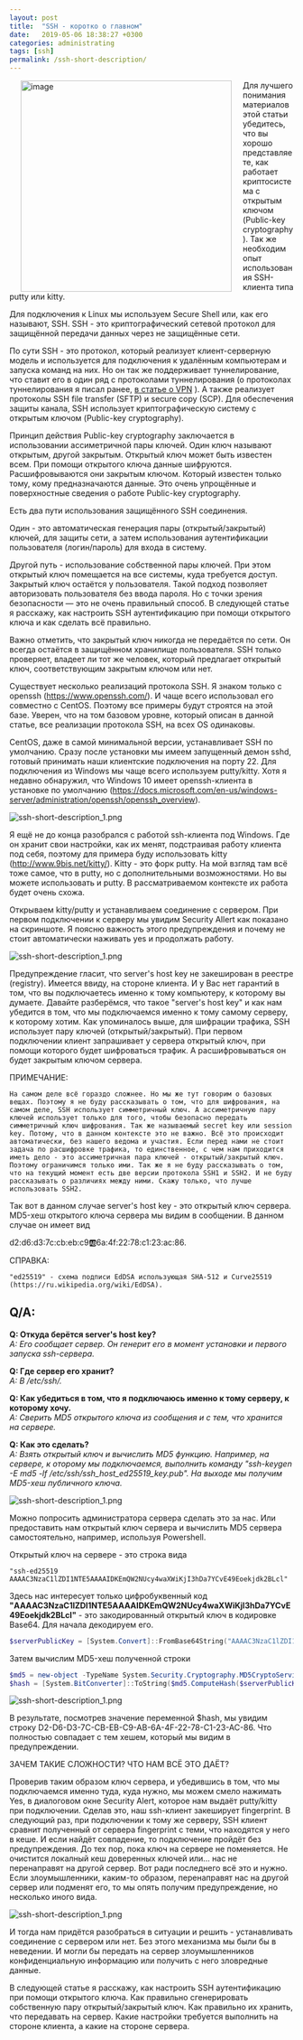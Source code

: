 ```yaml
---
layout: post
title:  "SSH - коротко о главном"
date:   2019-05-06 18:38:27 +0300
categories: administrating
tags: [ssh]
permalink: /ssh-short-description/
---
```


<img style="float: left;" src="/assets/img/ssh-short-description_0.png" alt="image" width="374" high="207" hspace="20" />
Для лучшего понимания материалов этой статьи убедитесь, что вы хорошо представляете, как работает криптосистема с открытым ключом (Public-key cryptography). Так же необходим опыт использования SSH-клиента типа putty или kitty.


Для подключения к Linux мы используем Secure Shell или, как его называют, SSH. SSH - это криптографический сетевой протокол для защищённой передачи данных через не защищённые сети.  

По сути SSH - это протокол, который реализует клиент-серверную модель и используется для подключения к удалённым компьютерам и запуска команд на них. Но он так же поддерживает туннелирование, что ставит его в один ряд с протоколами туннелирования (о протоколах туннелирования я писал ранее, [в статье о VPN](http://www.danshin.ms/2019/04/vpn.html) ). А также реализует протоколы SSH file transfer (SFTP) и secure copy (SCP). Для обеспечения защиты канала, SSH использует криптографическую систему с открытым ключом (Public-key cryptography).

Принцип действия Public-key cryptography заключается в использовании ассиметричной пары ключей. Один ключ называют открытым, другой закрытым. Открытый ключ может быть известен всем. При помощи открытого ключа данные шифруются. Расшифровываются они закрытым ключом. Который известен только тому, кому предназначаются данные. Это очень упрощённые и поверхностные сведения о работе Public-key cryptography.

Есть два пути использования защищённого SSH соединения.

Один - это автоматическая генерация пары (открытый/закрытый) ключей, для защиты сети, а затем использования аутентификации пользователя (логин/пароль) для входа в систему.

Другой путь - использование собственной пары ключей. При этом открытый ключ помещается на все системы, куда требуется доступ. Закрытый ключ остаётся у пользователя. Такой подход позволяет авторизовать пользователя без ввода пароля. Но с точки зрения безопасности — это не очень правильный способ. В следующей статье я расскажу, как настроить  SSH аутентификацию при помощи открытого ключа и как сделать всё правильно.

Важно отметить, что закрытый ключ никогда не передаётся по сети. Он всегда остаётся в защищённом хранилище пользователя. SSH только проверяет, владеет ли тот же человек, который предлагает открытый ключ, соответствующим закрытым ключом или нет.

Существует несколько реализаций протокола SSH. Я знаком только с openssh (https://www.openssh.com/). И чаще всего использовал его совместно с CentOS. Поэтому все примеры будут строятся на этой базе. Уверен, что на том базовом уровне, который описан в данной статье, все реализации протокола SSH, на всех OS одинаковы.

CentOS, даже в самой минимальной версии, устанавливает SSH по умолчанию. Сразу после установки мы имеем запущенный демон sshd, готовый принимать наши клиентские подключения на порту 22. Для подключения из Windows мы чаще всего используем putty/kitty. Хотя я недавно обнаружил, что Windows 10 имеет openssh-клиента в установке по умолчанию (https://docs.microsoft.com/en-us/windows-server/administration/openssh/openssh_overview).

![ssh-short-description_1.png](/assets/img/ssh-short-description_1.png)

Я ещё не до конца разобрался с работой ssh-клиента под Windows. Где он хранит свои настройки, как их менят, подстраивая работу клиента под себя, поэтому для примера буду использовать kitty (http://www.9bis.net/kitty/). Kitty - это форк putty. На мой взгляд там всё тоже самое, что в putty, но с дополнительными возможностями. Но вы можете использовать и putty. В рассматриваемом контексте их работа будет очень схожа.

Открываем kitty/putty и устанавливаем соединение с сервером. При первом подключении к серверу мы увидим Security Allert как показано на скриншоте. Я поясню важность этого предупреждения и почему не стоит автоматически наживать yes и продолжать работу.

![ssh-short-description_1.png](/assets/img/ssh-short-description_2.png)

Предупреждение гласит, что server's host key не закеширован в реестре (registry). Имеется ввиду, на стороне клиента. И у Вас нет гарантий в том, что вы подключаетесь именно к тому компьютеру, к которому вы думаете. Давайте разберёмся, что такое "server's host key" и как нам убедится в том, что мы подключаемся именно к тому самому серверу, к которому хотим. Как упоминалось выше, для шифрации трафика, SSH использует пару ключей (открытый/закрытый). При первом подключении клиент запрашивает у сервера открытый ключ, при помощи которого будет шифроваться трафик. А расшифровываться он будет закрытым ключом сервера.

ПРИМЕЧАНИЕ:

    На самом деле всё гораздо сложнее. Но мы же тут говорим о базовых вещах. Поэтому я не буду рассказывать о том, что для шифрования, на самом деле, SSH использует симметричный ключ. А ассиметричную пару ключей использует только для того, чтобы безопасно передать симметричный ключ шифрования. Так же называемый secret key или session key. Потому, что в данном контексте это не важно. Всё это происходит автоматически, без нашего ведома и участия. Если перед нами не стоит задача по расшифровке трафика, то единственное, с чем нам приходится иметь дело - это ассиметричная пара ключей - открытый/закрытый ключ. Поэтому ограничимся только ими. Так же я не буду рассказывать о том, что на текущий момент есть две версии протокола SSH1 и SSH2. И не буду рассказывать о различиях между ними. Скажу только, что лучше использовать SSH2.


Так вот в данном случае server's host key - это открытый ключ сервера. MD5-хеш открытого ключа сервера мы видим в сообщении. В данном случае он имеет вид 

d2:d6:d3:7c:cb:eb:c9:ab:6a:4f:22:78:c1:23:ac:86.

СПРАВКА:

    "ed25519" - схема подписи EdDSA использующая SHA-512 и Curve25519 (https://ru.wikipedia.org/wiki/EdDSA).

## Q/A:
**Q: Откуда берётся server's host key?**  
*A: Его сообщает сервер. Он генерит его в момент установки и первого запуска ssh-сервера.*

**Q: Где сервер его хранит?**  
*A: В /etc/ssh/.*

**Q: Как убедиться в том, что я подключаюсь именно к тому серверу, к которому хочу.**  
*A: Сверить MD5 открытого ключа из сообщения и с тем, что хранится на сервере.*

**Q: Как это сделать?**  
*A: Взять открытый ключ и вычислить MD5 функцию. Например, на сервере, к оторому мы подключаемся,  выполнить команду "ssh-keygen -E md5 -lf /etc/ssh/ssh_host_ed25519_key.pub". На выходе мы получим MD5-хеш публичного ключа.*

![ssh-short-description_1.png](/assets/img/ssh-short-description_3.png)

Можно попросить администратора сервера сделать это за нас. Или предоставить нам открытый ключ сервера и вычислить MD5 сервера самостоятельно, например, используя Powershell.

Открытый ключ на сервере - это строка вида
```
"ssh-ed25519 AAAAC3NzaC1lZDI1NTE5AAAAIDKEmQW2NUcy4waXWiKjI3hDa7YCvE49Eoekjdk2BLcl"
```
Здесь нас интересует только цифробуквенный код **"AAAAC3NzaC1lZDI1NTE5AAAAIDKEmQW2NUcy4waXWiKjI3hDa7YCvE49Eoekjdk2BLcl"** - это закодированный открытый ключ в кодировке Base64. Для начала декодируем его.
```powershell
$serverPublicKey = [System.Convert]::FromBase64String("AAAAC3NzaC1lZDI1NTE5AAAAIDKEmQW2NUcy4waXWiKjI3hDa7YCvE49Eoekjdk2BLcl")
```
Затем вычислим MD5-хеш полученной строки
```powershell
$md5 = new-object -TypeName System.Security.Cryptography.MD5CryptoServiceProvider
$hash = [System.BitConverter]::ToString($md5.ComputeHash($serverPublicKey ))
```
![ssh-short-description_1.png](/assets/img/ssh-short-description_4.png)

В результате, посмотрев значение переменной $hash, мы увидим строку D2-D6-D3-7C-CB-EB-C9-AB-6A-4F-22-78-C1-23-AC-86. Что полностью совпадает с тем хешем, который мы видим в предупреждении.

ЗАЧЕМ ТАКИЕ СЛОЖНОСТИ? ЧТО НАМ ВСЁ ЭТО ДАЁТ?

Проверив таким образом ключ сервера, и убедившись в том, что мы подключаемся именно туда, куда нужно, мы можем смело нажимать Yes, в диалоговом окне Security Alert, которое нам выдаёт putty/kitty при подключении. Сделав это, наш ssh-клиент закеширует fingerprint. В следующий раз, при подключении к тому же серверу, SSH клиент сравнит полученный от сервера fingerprint с теми, что находятся у него в кеше. И если найдёт совпадение, то подключение пройдёт без предупреждения. До тех пор, пока ключ на сервере не поменяется. Не очистится локалный кеш доверенных ключей или… нас не перенаправят на другой сервер. Вот ради последнего всё это и нужно. Если злоумышленники, каким-то образом, перенаправят нас на другой сервер или подменят его, то мы опять получим предупреждение, но несколько иного вида.

![ssh-short-description_1.png](/assets/img/ssh-short-description_5.png)

И тогда нам придётся разобраться в ситуации и решить - устанавливать соединение с сервером или нет. Без этого механизма мы были бы в неведении. И могли бы передать на сервер злоумышленников конфиденциальную информацию или получить с него зловредные данные.

В следующей статье я расскажу, как настроить  SSH аутентификацию при помощи открытого ключа. Как правильно сгенерировать собственную пару открытый/закрытый ключ. Как правильно их хранить, что передавать на сервер. Какие настройки требуется выполнить на стороне клиента, а какие на стороне сервера.